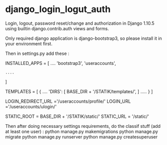 # django_login_logut_auth
Login, logout, password reset/change and authorization in Django 1.10.5 using builtin django.contrib.auth views and forms.

Only required django application is django-bootstrap3, so please install it in your environment first.

Then in settings.py add these :

INSTALLED_APPS = [
    ....
    'bootstrap3',
    'useraccounts',

    ....
]

TEMPLATES = [
    {
        ....
        'DIRS': [
            BASE_DIR + '/STATIK/templates/',
        ]
        .....
    }
]


LOGIN_REDIRECT_URL ='/useraccounts/profile/'
LOGIN_URL ='/useraccounts/ulogin/'

STATIC_ROOT = BASE_DIR + '/STATIK/static/'
STATIC_URL  = '/static/'

Then after doing necessary settings requirements, do the classif stuff (add at least one user) :
python manage.py makemigrations
python manage.py migrate
python manage.py runserver
python manage.py createsuperuser
